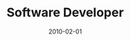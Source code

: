 ---
date: 2010-02-01
year: 2010
title: Software Developer
project: Animation Control
customer: asdf-systems
description: Open-source project to explore the integration of traditional puppet animation controls with digital character manipulation.
projectLink: Github
projectLinkSrc: https://github.com/FriedrichWessel/Pupflow
tech: Blender, Python, Golang
vimeo: "https://player.vimeo.com/video/40471709?badge=0&amp;autopause=0&amp;player_id=0&amp;app_id=58479"
tagGroup: 
    - project
    - other
---